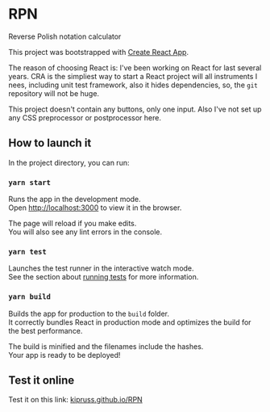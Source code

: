 # RPN

Reverse Polish notation calculator

This project was bootstrapped with [Create React App](https://github.com/facebook/create-react-app).

The reason of choosing React is: I've been working on React for last several years. CRA is the simpliest way to start a React project will all instruments I nees, including unit test framework, also it hides dependencies, so, the `git` repository will not be huge.

This project doesn't contain any buttons, only one input. Also I've not set up any CSS preprocessor or postprocessor here.

## How to launch it

In the project directory, you can run:

### `yarn start`

Runs the app in the development mode.<br />
Open [http://localhost:3000](http://localhost:3000) to view it in the browser.

The page will reload if you make edits.<br />
You will also see any lint errors in the console.

### `yarn test`

Launches the test runner in the interactive watch mode.<br />
See the section about [running tests](https://facebook.github.io/create-react-app/docs/running-tests) for more information.

### `yarn build`

Builds the app for production to the `build` folder.<br />
It correctly bundles React in production mode and optimizes the build for the best performance.

The build is minified and the filenames include the hashes.<br />
Your app is ready to be deployed!

## Test it online

Test it on this link: [kipruss.github.io/RPN](https://kipruss.github.io/RPN/)
